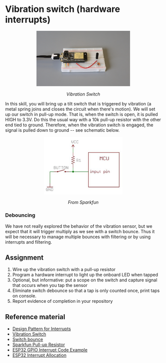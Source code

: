 # Vibration switch (hardware interrupts)

<p align="center">
<img src="/docs/images/vib.jpg" width="60%">
</P>
<p align="center">
<I>Vibration Switch </i>
</p>

In this skill, you will bring up a tilt switch that is triggered by
vibration (a metal spring joins and closes the circuit when there's
motion). We will set up our switch in pull-up mode. That is, when the
switch is open, it is pulled HIGH to 3.3V. Do this the usual way with
a 10k pull-up resistor with the other end tied to ground. Therefore,
when the vibration switch is engaged, the signal is pulled down to
ground -- see schematic below.

<p align="center">
<img src="/docs/images/switch-pullup.jpg" width="50%">
</p>
<p align="center">
<i> From Sparkfun</i>
</p>

### Debouncing

We have not really explored the behavior of the vibration sensor, but
we expect that it will trigger multiply as we see with a switch
bounce. Thus it will be necessary to manage multiple bounces with
filtering or by using interrupts and filtering.

## Assignment
1. Wire up the vibration switch with a pull-up resistor
2. Program a hardware interrupt to light up the onboard LED when tapped
3. Optional, but informative: put a scope on the switch and capture signal that occurs when you tap the sensor
4. Eliminate switch debounce so that a tap is only counted once, print taps on console.
5. Report evidence of completion in your repository


## Reference material
- [Design Pattern for Interrupts](/docs/design-patterns/docs/dp-interrupts)
- [Vibration Switch](https://www.adafruit.com/product/1766)
- [Switch bounce](https://en.wikipedia.org/wiki/Switch#Contact_bounce)
- [Sparkfun Pull-up Resistor](https://learn.sparkfun.com/tutorials/pull-up-resistors)
- [ESP32 GPIO Interrupt Code Example](https://github.com/espressif/esp-idf/tree/master/examples/peripherals/gpio)
- [ESP32 Interrupt Allocation](https://esp-idf.readthedocs.io/en/latest/api-reference/system/intr_alloc.html)
